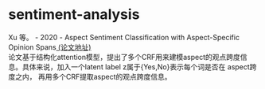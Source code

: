 # sentiment-analysis

Xu 等。 - 2020 - Aspect Sentiment Classification with Aspect-Specific Opinion Spans<a href="https://www.aclweb.org/anthology/2020.emnlp-main.288/"> (论文地址)</a><br/>
论文基于结构化attention模型，提出了多个CRF用来建模aspect的观点跨度信息。具体来说，加入一个latent label z属于{Yes,No}表示每个词是否在 aspect跨度之内，
再用多个CRF提取aspect的观点跨度信息。
